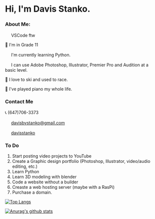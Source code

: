 # Hi, I'm Davis Stanko.

### About Me:

<img height="16" width="16" src="https://simpleicons.org/icons/visualstudiocode.svg" /> VSCode ftw

🏫 I'm in Grade 11

<img height="16" width="16" src="https://simpleicons.org/icons/python.svg" /> I'm currently learning Python.

<img height="16" width="16" src="https://simpleicons.org/icons/adobe.svg" /> I can use Adobe Photoshop, Illustrator, Premier Pro and Audition at a basic level.

🎿 I love to ski and used to race.

🎹 I've played piano my whole life.

### Contact Me
📞 (647)706-3373

<img height="16" width="16" src="https://simpleicons.org/icons/gmail.svg" /> davisbvstanko@gmail.com

<img height="16" width="16" src="https://simpleicons.org/icons/instagram.svg" /> [davisstanko]

### To Do
1. Start posting video projects to YouTube
2. Create a Graphic design portfolio (Photoshop, Illustrator, video/audio editing, etc.)
3. Learn Python
4. Learn 3D modeling with blender
5. Code a website without a builder
6. Creaste a web hosting server (maybe with a RasPi)
7. Purchase a domain.

[![Top Langs](https://github-readme-stats.vercel.app/api/top-langs/?username=davisstanko&langs_count=10&layout=compact)](https://github.com/davisstanko/github-readme-stats)

[![Anurag's github stats](https://github-readme-stats.vercel.app/api?username=davisstanko)](https://github.com/davisstanko/github-readme-stats&count_private=true&show_icons=true)

[davisstanko]: https://instagram.com/davisstanko
